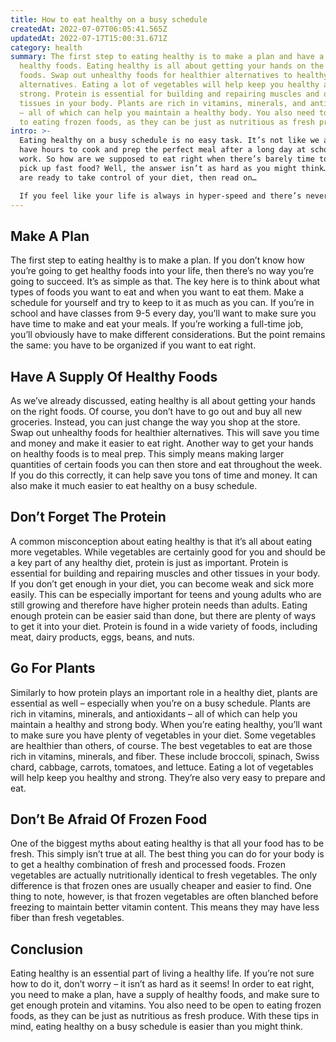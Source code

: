 ```yaml
---
title: How to eat healthy on a busy schedule
createdAt: 2022-07-07T06:05:41.565Z
updatedAt: 2022-07-17T15:00:31.671Z
category: health
summary: The first step to eating healthy is to make a plan and have a supply of
  healthy foods. Eating healthy is all about getting your hands on the right
  foods. Swap out unhealthy foods for healthier alternatives to healthy
  alternatives. Eating a lot of vegetables will help keep you healthy and
  strong. Protein is essential for building and repairing muscles and other
  tissues in your body. Plants are rich in vitamins, minerals, and antioxidants
  – all of which can help you maintain a healthy body. You also need to be open
  to eating frozen foods, as they can be just as nutritious as fresh produce.
intro: >-
  Eating healthy on a busy schedule is no easy task. It’s not like we all
  have hours to cook and prep the perfect meal after a long day at school or
  work. So how are we supposed to eat right when there’s barely time to even
  pick up fast food? Well, the answer isn’t as hard as you might think… If you
  are ready to take control of your diet, then read on…

  If you feel like your life is always in hyper-speed and there’s never enough hours in the day to get everything done, then you know exactly how these pressures can lead to unhealthy eating habits. But that doesn’t have to be the case forever. Even with a busy schedule, it is totally possible for anyone to eat healthy meals regularly.
---
```


## Make A Plan

The first step to eating healthy is to make a plan. If you don’t know how you’re going to get healthy foods into your life, then there’s no way you’re going to succeed. It’s as simple as that. The key here is to think about what types of foods you want to eat and when you want to eat them. Make a schedule for yourself and try to keep to it as much as you can. If you’re in school and have classes from 9-5 every day, you’ll want to make sure you have time to make and eat your meals. If you’re working a full-time job, you’ll obviously have to make different considerations. But the point remains the same: you have to be organized if you want to eat right.

## Have A Supply Of Healthy Foods

As we’ve already discussed, eating healthy is all about getting your hands on the right foods. Of course, you don’t have to go out and buy all new groceries. Instead, you can just change the way you shop at the store. Swap out unhealthy foods for healthier alternatives. This will save you time and money and make it easier to eat right. Another way to get your hands on healthy foods is to meal prep. This simply means making larger quantities of certain foods you can then store and eat throughout the week. If you do this correctly, it can help save you tons of time and money. It can also make it much easier to eat healthy on a busy schedule.

## Don’t Forget The Protein

A common misconception about eating healthy is that it’s all about eating more vegetables. While vegetables are certainly good for you and should be a key part of any healthy diet, protein is just as important. Protein is essential for building and repairing muscles and other tissues in your body. If you don’t get enough in your diet, you can become weak and sick more easily. This can be especially important for teens and young adults who are still growing and therefore have higher protein needs than adults. Eating enough protein can be easier said than done, but there are plenty of ways to get it into your diet. Protein is found in a wide variety of foods, including meat, dairy products, eggs, beans, and nuts.

## Go For Plants

Similarly to how protein plays an important role in a healthy diet, plants are essential as well – especially when you’re on a busy schedule. Plants are rich in vitamins, minerals, and antioxidants – all of which can help you maintain a healthy and strong body. When you’re eating healthy, you’ll want to make sure you have plenty of vegetables in your diet. Some vegetables are healthier than others, of course. The best vegetables to eat are those rich in vitamins, minerals, and fiber. These include broccoli, spinach, Swiss chard, cabbage, carrots, tomatoes, and lettuce. Eating a lot of vegetables will help keep you healthy and strong. They’re also very easy to prepare and eat.

## Don’t Be Afraid Of Frozen Food

One of the biggest myths about eating healthy is that all your food has to be fresh. This simply isn’t true at all. The best thing you can do for your body is to get a healthy combination of fresh and processed foods. Frozen vegetables are actually nutritionally identical to fresh vegetables. The only difference is that frozen ones are usually cheaper and easier to find. One thing to note, however, is that frozen vegetables are often blanched before freezing to maintain better vitamin content. This means they may have less fiber than fresh vegetables.

## Conclusion

Eating healthy is an essential part of living a healthy life. If you’re not sure how to do it, don’t worry – it isn’t as hard as it seems! In order to eat right, you need to make a plan, have a supply of healthy foods, and make sure to get enough protein and vitamins. You also need to be open to eating frozen foods, as they can be just as nutritious as fresh produce. With these tips in mind, eating healthy on a busy schedule is easier than you might think.
